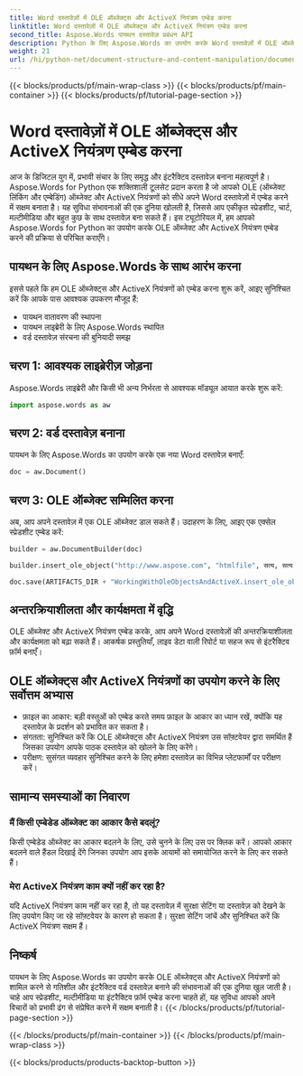 ```yaml
---
title: Word दस्तावेज़ों में OLE ऑब्जेक्ट्स और ActiveX नियंत्रण एम्बेड करना
linktitle: Word दस्तावेज़ों में OLE ऑब्जेक्ट्स और ActiveX नियंत्रण एम्बेड करना
second_title: Aspose.Words पायथन दस्तावेज़ प्रबंधन API
description: Python के लिए Aspose.Words का उपयोग करके Word दस्तावेज़ों में OLE ऑब्जेक्ट और ActiveX नियंत्रण एम्बेड करना सीखें। सहजता से इंटरैक्टिव और गतिशील दस्तावेज़ बनाएँ।
weight: 21
url: /hi/python-net/document-structure-and-content-manipulation/document-ole-objects-active-x/
---
```


{{< blocks/products/pf/main-wrap-class >}}
{{< blocks/products/pf/main-container >}}
{{< blocks/products/pf/tutorial-page-section >}}

# Word दस्तावेज़ों में OLE ऑब्जेक्ट्स और ActiveX नियंत्रण एम्बेड करना


आज के डिजिटल युग में, प्रभावी संचार के लिए समृद्ध और इंटरैक्टिव दस्तावेज़ बनाना महत्वपूर्ण है। Aspose.Words for Python एक शक्तिशाली टूलसेट प्रदान करता है जो आपको OLE (ऑब्जेक्ट लिंकिंग और एम्बेडिंग) ऑब्जेक्ट और ActiveX नियंत्रणों को सीधे अपने Word दस्तावेज़ों में एम्बेड करने में सक्षम बनाता है। यह सुविधा संभावनाओं की एक दुनिया खोलती है, जिससे आप एकीकृत स्प्रेडशीट, चार्ट, मल्टीमीडिया और बहुत कुछ के साथ दस्तावेज़ बना सकते हैं। इस ट्यूटोरियल में, हम आपको Aspose.Words for Python का उपयोग करके OLE ऑब्जेक्ट और ActiveX नियंत्रण एम्बेड करने की प्रक्रिया से परिचित कराएँगे।


## पायथन के लिए Aspose.Words के साथ आरंभ करना

इससे पहले कि हम OLE ऑब्जेक्ट्स और ActiveX नियंत्रणों को एम्बेड करना शुरू करें, आइए सुनिश्चित करें कि आपके पास आवश्यक उपकरण मौजूद हैं:

- पायथन वातावरण की स्थापना
- पायथन लाइब्रेरी के लिए Aspose.Words स्थापित
- वर्ड दस्तावेज़ संरचना की बुनियादी समझ

## चरण 1: आवश्यक लाइब्रेरीज़ जोड़ना

Aspose.Words लाइब्रेरी और किसी भी अन्य निर्भरता से आवश्यक मॉड्यूल आयात करके शुरू करें:

```python
import aspose.words as aw
```

## चरण 2: वर्ड दस्तावेज़ बनाना

पायथन के लिए Aspose.Words का उपयोग करके एक नया Word दस्तावेज़ बनाएँ:

```python
doc = aw.Document()
```

## चरण 3: OLE ऑब्जेक्ट सम्मिलित करना

अब, आप अपने दस्तावेज़ में एक OLE ऑब्जेक्ट डाल सकते हैं। उदाहरण के लिए, आइए एक एक्सेल स्प्रेडशीट एम्बेड करें:

```python
builder = aw.DocumentBuilder(doc)

builder.insert_ole_object("http://www.aspose.com", "htmlfile", सत्य, सत्य, कोई नहीं)

doc.save(ARTIFACTS_DIR + "WorkingWithOleObjectsAndActiveX.insert_ole_object.docx")
```

## अन्तरक्रियाशीलता और कार्यक्षमता में वृद्धि

OLE ऑब्जेक्ट और ActiveX नियंत्रण एम्बेड करके, आप अपने Word दस्तावेज़ों की अन्तरक्रियाशीलता और कार्यक्षमता को बढ़ा सकते हैं। आकर्षक प्रस्तुतियाँ, लाइव डेटा वाली रिपोर्ट या सहज रूप से इंटरैक्टिव फ़ॉर्म बनाएँ।

## OLE ऑब्जेक्ट्स और ActiveX नियंत्रणों का उपयोग करने के लिए सर्वोत्तम अभ्यास

- फ़ाइल का आकार: बड़ी वस्तुओं को एम्बेड करते समय फ़ाइल के आकार का ध्यान रखें, क्योंकि यह दस्तावेज़ के प्रदर्शन को प्रभावित कर सकता है।
- संगतता: सुनिश्चित करें कि OLE ऑब्जेक्ट्स और ActiveX नियंत्रण उस सॉफ़्टवेयर द्वारा समर्थित हैं जिसका उपयोग आपके पाठक दस्तावेज़ को खोलने के लिए करेंगे।
- परीक्षण: सुसंगत व्यवहार सुनिश्चित करने के लिए हमेशा दस्तावेज़ का विभिन्न प्लेटफार्मों पर परीक्षण करें।

## सामान्य समस्याओं का निवारण

### मैं किसी एम्बेडेड ऑब्जेक्ट का आकार कैसे बदलूं?

किसी एम्बेडेड ऑब्जेक्ट का आकार बदलने के लिए, उसे चुनने के लिए उस पर क्लिक करें। आपको आकार बदलने वाले हैंडल दिखाई देंगे जिनका उपयोग आप इसके आयामों को समायोजित करने के लिए कर सकते हैं।

### मेरा ActiveX नियंत्रण काम क्यों नहीं कर रहा है?

यदि ActiveX नियंत्रण काम नहीं कर रहा है, तो यह दस्तावेज़ में सुरक्षा सेटिंग या दस्तावेज़ को देखने के लिए उपयोग किए जा रहे सॉफ़्टवेयर के कारण हो सकता है। सुरक्षा सेटिंग जांचें और सुनिश्चित करें कि ActiveX नियंत्रण सक्षम हैं।

## निष्कर्ष

पायथन के लिए Aspose.Words का उपयोग करके OLE ऑब्जेक्ट्स और ActiveX नियंत्रणों को शामिल करने से गतिशील और इंटरैक्टिव वर्ड दस्तावेज़ बनाने की संभावनाओं की एक दुनिया खुल जाती है। चाहे आप स्प्रेडशीट, मल्टीमीडिया या इंटरैक्टिव फ़ॉर्म एम्बेड करना चाहते हों, यह सुविधा आपको अपने विचारों को प्रभावी ढंग से संप्रेषित करने में सक्षम बनाती है।
{{< /blocks/products/pf/tutorial-page-section >}}

{{< /blocks/products/pf/main-container >}}
{{< /blocks/products/pf/main-wrap-class >}}

{{< blocks/products/products-backtop-button >}}
